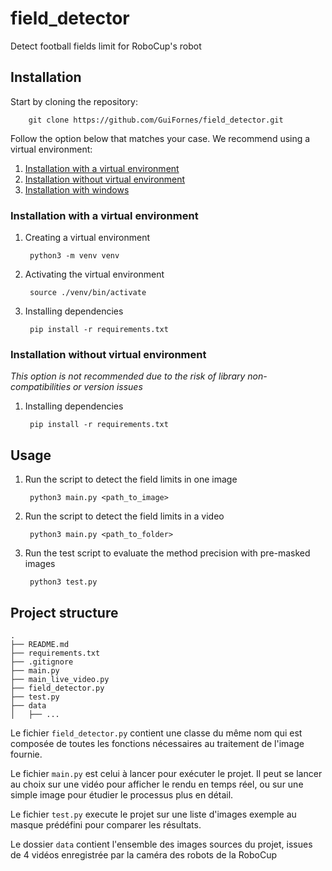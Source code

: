 # field_detector
Detect football fields limit for RoboCup's robot

## Installation

Start by cloning the repository:
    
        git clone https://github.com/GuiFornes/field_detector.git 

Follow the option below that matches your case. We recommend using a virtual environment:

1. [Installation with a virtual environment](#virtual)
2. [Installation without virtual environment](#nonvirtual)
3. [Installation with windows](#windows)


### <a name="virtual"></a> Installation with a virtual environment

1. Creating a virtual environment

        python3 -m venv venv 

2. Activating the virtual environment

        source ./venv/bin/activate

3. Installing dependencies

        pip install -r requirements.txt

### <a name="nonvirtual"></a> Installation without virtual environment 
_This option is not recommended due to the risk of library non-compatibilities or version issues_

1. Installing dependencies

        pip install -r requirements.txt



##  <a name="usage"></a> Usage

1. Run the script to detect the field limits in one image

        python3 main.py <path_to_image>

2. Run the script to detect the field limits in a video

        python3 main.py <path_to_folder>

3. Run the test script to evaluate the method precision with pre-masked images

        python3 test.py 

## Project structure

    .
    ├── README.md
    ├── requirements.txt
    ├── .gitignore
    ├── main.py
    ├── main_live_video.py
    ├── field_detector.py
    ├── test.py
    ├── data
    │   ├── ...

Le fichier `field_detector.py` contient une classe du même nom qui est composée de toutes les fonctions nécessaires au traitement de l'image fournie.

Le fichier `main.py` est celui à lancer pour exécuter le projet. Il peut se lancer au choix sur une vidéo pour afficher le rendu en temps réel, ou sur une simple image pour étudier le processus plus en détail.

Le fichier `test.py` execute le projet sur une liste d'images exemple au masque prédéfini pour comparer les résultats.

Le dossier `data` contient l'ensemble des images sources du projet, issues de 4 vidéos enregistrée par la caméra des robots de la RoboCup

